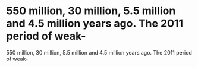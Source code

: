 # 550 million, 30 million, 5.5 million and 4.5 million years ago. The 2011 period of weak-

550 million, 30 million, 5.5 million and 4.5 million years ago. The 2011 period of weak-
